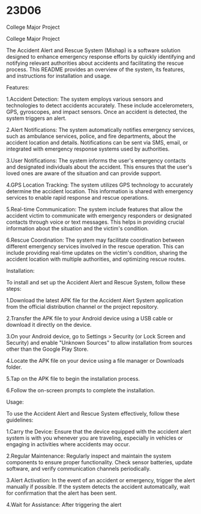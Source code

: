 # 23D06
College Major Project

College Major Project

The Accident Alert and Rescue System (Mishap) is a software solution designed to enhance emergency response efforts by quickly identifying and notifying relevant authorities about accidents and facilitating the rescue process. This README provides an overview of the system, its features, and instructions for installation and usage.

Features:

1.Accident Detection: The system employs various sensors and technologies to detect accidents accurately. These include accelerometers, GPS, gyroscopes, and impact sensors. Once an accident is detected, the system triggers an alert.

2.Alert Notifications: The system automatically notifies emergency services, such as ambulance services, police, and fire departments, about the accident location and details. Notifications can be sent via SMS, email, or integrated with emergency response systems used by authorities.

3.User Notifications: The system informs the user's emergency contacts and designated individuals about the accident. This ensures that the user's loved ones are aware of the situation and can provide support.

4.GPS Location Tracking: The system utilizes GPS technology to accurately determine the accident location. This information is shared with emergency services to enable rapid response and rescue operations.

5.Real-time Communication: The system include features that allow the accident victim to communicate with emergency responders or designated contacts through voice or text messages. This helps in providing crucial information about the situation and the victim's condition.

6.Rescue Coordination: The system may facilitate coordination between different emergency services involved in the rescue operation. This can include providing real-time updates on the victim's condition, sharing the accident location with multiple authorities, and optimizing rescue routes.

Installation:

To install and set up the Accident Alert and Rescue System, follow these steps:

1.Download the latest APK file for the Accident Alert System application from the official distribution channel or the project repository.

2.Transfer the APK file to your Android device using a USB cable or download it directly on the device.

3.On your Android device, go to Settings > Security (or Lock Screen and Security) and enable "Unknown Sources" to allow installation from sources other than the Google Play Store.

4.Locate the APK file on your device using a file manager or Downloads folder.

5.Tap on the APK file to begin the installation process.

6.Follow the on-screen prompts to complete the installation.

Usage:

To use the Accident Alert and Rescue System effectively, follow these guidelines:

1.Carry the Device: Ensure that the device equipped with the accident alert system is with you whenever you are traveling, especially in vehicles or engaging in activities where accidents may occur.

2.Regular Maintenance: Regularly inspect and maintain the system components to ensure proper functionality. Check sensor batteries, update software, and verify communication channels periodically.

3.Alert Activation: In the event of an accident or emergency, trigger the alert manually if possible. If the system detects the accident automatically, wait for confirmation that the alert has been sent.

4.Wait for Assistance: After triggering the alert
